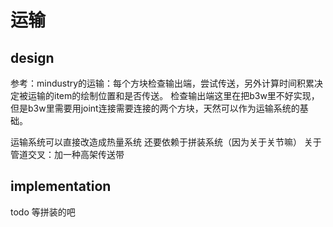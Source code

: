 # 运输
## design
参考：mindustry的运输：每个方块检查输出端，尝试传送，另外计算时间积累决定被运输的item的绘制位置和是否传送。
检查输出端这里在把b3w里不好实现，但是b3w里需要用joint连接需要连接的两个方块，天然可以作为运输系统的基础。

运输系统可以直接改造成热量系统
还要依赖于拼装系统（因为关于关节嘛）
关于管道交叉：加一种高架传送带
## implementation
todo 等拼装的吧
